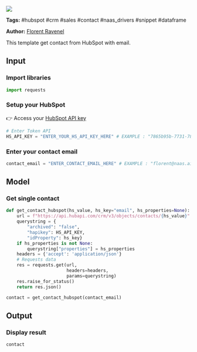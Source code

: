<a href="https://app.naas.ai/user-redirect/naas/downloader?url=https://raw.githubusercontent.com/jupyter-naas/awesome-notebooks/master/HubSpot/HubSpot_Get_contact_from_email.ipynb" target="_parent"><img src="https://naasai-public.s3.eu-west-3.amazonaws.com/open_in_naas.svg"/></a>

**Tags:** #hubspot #crm #sales #contact #naas_drivers #snippet #dataframe

**Author:** [Florent Ravenel](https://www.linkedin.com/in/florent-ravenel/)

This template get contact from HubSpot with email.

## Input

### Import libraries


```python
import requests
```

### Setup your HubSpot
👉 Access your [HubSpot API key](https://knowledge.hubspot.com/integrations/how-do-i-get-my-hubspot-api-key)


```python
# Enter Token API
HS_API_KEY = "ENTER_YOUR_HS_API_KEY_HERE" # EXAMPLE : "7865b95b-7731-7843-2537-34284HSKHEZ"
```

### Enter your contact email


```python
contact_email = "ENTER_CONTACT_EMAIL_HERE" # EXAMPLE : "florent@naas.ai"
```

## Model

### Get single contact


```python
def get_contact_hubspot(hs_value, hs_key="email", hs_properties=None):
    url = f"https://api.hubapi.com/crm/v3/objects/contacts/{hs_value}"
    querystring = {
        "archived": "false",
        "hapikey": HS_API_KEY,
        "idProperty": hs_key}
    if hs_properties is not None:
        querystring["properties"] = hs_properties
    headers = {'accept': 'application/json'}
    # Requests data
    res = requests.get(url,
                       headers=headers,
                       params=querystring)
    res.raise_for_status()
    return res.json()

contact = get_contact_hubspot(contact_email)
```

## Output

### Display result


```python
contact
```
